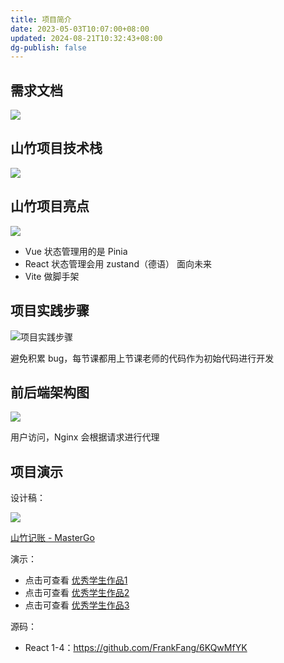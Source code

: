 ```yaml
---
title: 项目简介
date: 2023-05-03T10:07:00+08:00
updated: 2024-08-21T10:32:43+08:00
dg-publish: false
---
```


## 需求文档

![](https://cdn.wallleap.cn/img/pic/illustrtion/20221014235800.png)

## 山竹项目技术栈

![](https://cdn.wallleap.cn/img/pic/illustrtion/20221014220125.png)

## 山竹项目亮点

![](https://cdn.wallleap.cn/img/pic/illustrtion/20221014220136.png)

- Vue 状态管理用的是 Pinia
- React 状态管理会用 zustand（德语） 面向未来
- Vite 做脚手架

## 项目实践步骤

![项目实践步骤](https://cdn.wallleap.cn/img/pic/illustrtion/20221014215238.png)

避免积累 bug，每节课都用上节课老师的代码作为初始代码进行开发

## 前后端架构图

![](https://cdn.wallleap.cn/img/pic/illustrtion/20221014220357.png)

用户访问，Nginx 会根据请求进行代理

## 项目演示

设计稿：

![](https://cdn.wallleap.cn/img/pic/illustrtion/20221014235719.png)

[山竹记账 - MasterGo](https://mastergo.com/file/64803366686367?page_id=0%3A2)

演示：

- 点击可查看 [优秀学生作品1](http://gathergold-account-1257473511.cos-website.ap-nanjing.myqcloud.com/)
- 点击可查看 [优秀学生作品2](http://coinpath-1314023811.cos-website.ap-beijing.myqcloud.com/)
- 点击可查看 [优秀学生作品3](http://money-pool-1312430199.cos-website.ap-shanghai.myqcloud.com/)

源码：

- React 1-4：<https://github.com/FrankFang/6KQwMfYK>
